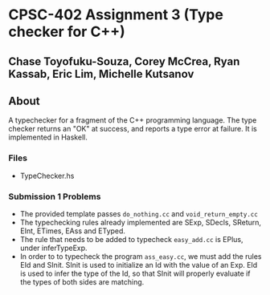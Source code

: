 # CPSC-402 Assignment 3 (Type checker for C++)
## Chase Toyofuku-Souza, Corey McCrea, Ryan Kassab, Eric Lim, Michelle Kutsanov
## About
A typechecker for a fragment of the C++ programming language. The type checker returns an "OK" at success, and reports a type error at failure. It is implemented in Haskell. 

### Files
- TypeChecker.hs

### Submission 1 Problems
- The provided template passes `do_nothing.cc` and `void_return_empty.cc`
- The typechecking rules already implemented are SExp, SDecls, SReturn, EInt, ETimes, EAss and ETyped. 
- The rule that needs to be added to typecheck `easy_add.cc` is EPlus, under inferTypeExp.
- In order to to typecheck the program `ass_easy.cc`, we must add the rules EId and SInit. SInit is used to initialize an Id with the value of an Exp. EId is used to infer the type of the Id, so that SInit will properly evaluate if the types of both sides are matching.
